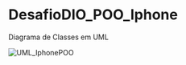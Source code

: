 # DesafioDIO_POO_Iphone

Diagrama de Classes em UML

![UML_IphonePOO](https://user-images.githubusercontent.com/86835262/206921762-c268e937-4e9d-4d32-b236-f0a946553ca1.png)

